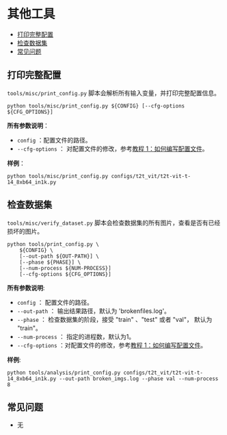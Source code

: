# 其他工具

<!-- TOC -->

- [打印完整配置](#打印完整配置)
- [检查数据集](#检查数据集)
- [常见问题](#常见问题)

<!-- TOC -->

## 打印完整配置

`tools/misc/print_config.py` 脚本会解析所有输入变量，并打印完整配置信息。

```shell
python tools/misc/print_config.py ${CONFIG} [--cfg-options ${CFG_OPTIONS}]
```

**所有参数说明**：

- `config` ：配置文件的路径。
- `--cfg-options` ： 对配置文件的修改，参考[教程 1：如何编写配置文件](https://mmclassification.readthedocs.io/zh_CN/latest/tutorials/config.html)。

**样例**：

```shell
python tools/misc/print_config.py configs/t2t_vit/t2t-vit-t-14_8xb64_in1k.py
```

## 检查数据集

`tools/misc/verify_dataset.py` 脚本会检查数据集的所有图片，查看是否有已经损坏的图片。

```shell
python tools/print_config.py \
    ${CONFIG} \
    [--out-path ${OUT-PATH}] \
    [--phase ${PHASE}] \
    [--num-process ${NUM-PROCESS}]
    [--cfg-options ${CFG_OPTIONS}]
```

**所有参数说明**:

- `config` ： 配置文件的路径。
- `--out-path` ： 输出结果路径，默认为 'brokenfiles.log'。
- `--phase` ： 检查数据集的阶段，接受 "train" 、"test" 或者 "val"， 默认为 "train"。
- `--num-process` ： 指定的进程数，默认为1。
- `--cfg-options` ：对配置文件的修改，参考[教程 1：如何编写配置文件](https://mmclassification.readthedocs.io/zh_CN/latest/tutorials/config.html)。

**样例**:

```shell
python tools/analysis/print_config.py configs/t2t_vit/t2t-vit-t-14_8xb64_in1k.py --out-path broken_imgs.log --phase val --num-process 8
```

## 常见问题

- 无

